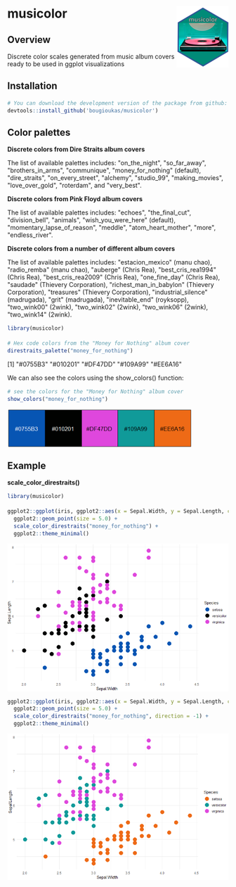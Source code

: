 # musicolor <img src="man/figures/logo.png" align="right" height="139" />



## Overview
Discrete color scales generated from music album covers ready to be used in ggplot visualizations


## Installation

``` r
# You can download the development version of the package from github:
devtools::install_github('bougioukas/musicolor')
```


## Color palettes

**Discrete colors from Dire Straits album covers**

The list of available palettes includes: "on_the_night", "so_far_away", "brothers_in_arms", "communique", "money_for_nothing" (default), "dire_straits", "on_every_street", "alchemy", "studio_99", "making_movies", "love_over_gold", "roterdam", and "very_best".


**Discrete colors from Pink Floyd album covers**

The list of available palettes includes: "echoes", "the_final_cut", "division_bell", "animals", "wish_you_were_here" (default), "momentary_lapse_of_reason", "meddle", "atom_heart_mother", "more", "endless_river".


**Discrete colors from a number of different album covers**

The list of available palettes includes: "estacion_mexico" (manu chao), "radio_remba" (manu chao), "auberge" (Chris Rea), "best_cris_rea1994" (Chris Rea), "best_cris_rea2009" (Chris Rea), "one_fine_day" (Chris Rea), "saudade" (Thievery Corporation), "richest_man_in_babylon" (Thievery Corporation), "treasures" (Thievery Corporation), "industrial_silence" (madrugada), "grit" (madrugada), "inevitable_end" (royksopp), "two_wink00" (2wink), "two_wink02" (2wink), "two_wink06" (2wink), "two_wink14" (2wink).


``` r
library(musicolor)

# Hex code colors from the "Money for Nothing" album cover
direstraits_palette("money_for_nothing")
```

[1] "#0755B3"   "#010201"   "#DF47DD"   "#109A99"   "#EE6A16"


We can also see the colors using the show_colors() function:

``` r
# see the colors for the "Money for Nothing" album cover
show_colors("money_for_nothing")
```
<img src="man/figures/palette-money_for_nothing.png" align="center" width="420" />



## Example

**scale_color_direstraits()**

``` r
library(musicolor)

ggplot2::ggplot(iris, ggplot2::aes(x = Sepal.Width, y = Sepal.Length, color = Species)) +
  ggplot2::geom_point(size = 5.0) +
  scale_color_direstraits("money_for_nothing") +
  ggplot2::theme_minimal()
```

<img src="man/figures/ggplot-money_for_nothing.png" align="center" width="520" />


``` r
ggplot2::ggplot(iris, ggplot2::aes(x = Sepal.Width, y = Sepal.Length, color = Species)) +
  ggplot2::geom_point(size = 5.0) +
  scale_color_direstraits("money_for_nothing", direction = -1) +
  ggplot2::theme_minimal()
```

<img src="man/figures/ggplot-money_for_nothing_rev.png" align="center" width="520" />


